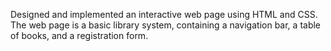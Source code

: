 Designed and implemented an interactive web page using HTML and CSS. The web page is a basic library system, containing a navigation bar, a table of books, and a registration form.
